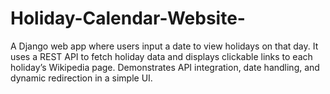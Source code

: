 # Holiday-Calendar-Website-
A Django web app where users input a date to view holidays on that day. It uses a REST API to fetch holiday data and displays clickable links to each holiday’s Wikipedia page. Demonstrates API integration, date handling, and dynamic redirection in a simple UI.

